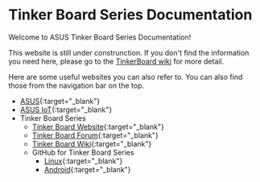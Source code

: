 # Tinker Board Series Documentation
Welcome to ASUS Tinker Board Series Documentation!

This website is still under construnction. If you don't find the information you need here, please go to the [TinkerBoard wiki](https://github.com/TinkerBoard/TinkerBoard/wiki) for more detail.

Here are some useful websites you can also refer to. You can also find those from the navigation bar on the top.

- [ASUS](https://www.asus.com){:target="_blank"}
- [ASUS IoT](https://iot.asus.com){:target="_blank"}
- Tinker Board Series
    - [Tinker Board Website](https://tinker-board.asus.com){:target="_blank"}
    - [Tinker Board Forum](https://tinker-board.asus.com/forum/){:target="_blank"}
    - [Tinker Board Wiki](https://github.com/TinkerBoard/TinkerBoard/wiki/){:target="_blank"}
    - GitHub for Tinker Board Series
        - [Linux](https://github.com/TinkerBoard/){:target="_blank"}
        - [Android](https://github.com/TinkerBoard-Android/){:target="_blank"}
